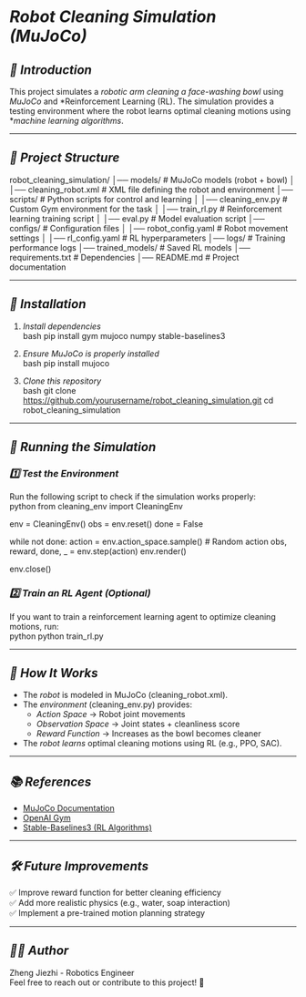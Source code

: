 # *Robot Cleaning Simulation (MuJoCo)*  

## *📌 Introduction*  
This project simulates a *robotic arm cleaning a face-washing bowl* using *MuJoCo* and *Reinforcement Learning (RL). The simulation provides a testing environment where the robot learns optimal cleaning motions using **machine learning algorithms*.  

---

## *📂 Project Structure*  

robot_cleaning_simulation/
│── models/                     # MuJoCo models (robot + bowl)
│   │── cleaning_robot.xml      # XML file defining the robot and environment
│── scripts/                    # Python scripts for control and learning
│   │── cleaning_env.py         # Custom Gym environment for the task
│   │── train_rl.py             # Reinforcement learning training script
│   │── eval.py                 # Model evaluation script
│── configs/                    # Configuration files
│   │── robot_config.yaml       # Robot movement settings
│   │── rl_config.yaml          # RL hyperparameters
│── logs/                       # Training performance logs
│── trained_models/             # Saved RL models
│── requirements.txt            # Dependencies
│── README.md                   # Project documentation


---

## *🔧 Installation*  
1. *Install dependencies*  
   bash
   pip install gym mujoco numpy stable-baselines3
   
2. *Ensure MuJoCo is properly installed*  
   bash
   pip install mujoco
   
3. *Clone this repository*  
   bash
   git clone https://github.com/yourusername/robot_cleaning_simulation.git
   cd robot_cleaning_simulation
   

---

## *🚀 Running the Simulation*  
### *1️⃣ Test the Environment*  
Run the following script to check if the simulation works properly:  
python
from cleaning_env import CleaningEnv

env = CleaningEnv()
obs = env.reset()
done = False

while not done:
    action = env.action_space.sample()  # Random action
    obs, reward, done, _ = env.step(action)
    env.render()

env.close()


### *2️⃣ Train an RL Agent (Optional)*  
If you want to train a reinforcement learning agent to optimize cleaning motions, run:  
python
python train_rl.py


---

## *📌 How It Works*  
- The *robot* is modeled in MuJoCo (cleaning_robot.xml).  
- The *environment* (cleaning_env.py) provides:
  - *Action Space* → Robot joint movements  
  - *Observation Space* → Joint states + cleanliness score  
  - *Reward Function* → Increases as the bowl becomes cleaner  
- The *robot learns* optimal cleaning motions using RL (e.g., PPO, SAC).  

---

## *📚 References*  
- [MuJoCo Documentation](https://mujoco.readthedocs.io/en/latest/)  
- [OpenAI Gym](https://gym.openai.com/)  
- [Stable-Baselines3 (RL Algorithms)](https://stable-baselines3.readthedocs.io/)  

---

## *🛠 Future Improvements*  
✅ Improve reward function for better cleaning efficiency  
✅ Add more realistic physics (e.g., water, soap interaction)  
✅ Implement a pre-trained motion planning strategy  

---

## *👨‍💻 Author*  
Zheng Jiezhi - Robotics Engineer  
Feel free to reach out or contribute to this project! 🚀  

